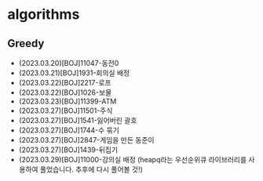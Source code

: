 # algorithms
## Greedy
- (2023.03.20)[BOJ]11047-동전0
- (2023.03.21)[BOJ]1931-회의실 배정
- (2023.03.22)[BOJ]2217-로프
- (2023.03.22)[BOJ]1026-보물
- (2023.03.23)[BOJ]11399-ATM
- (2023.03.27)[BOJ]11501-주식
- (2023.03.27)[BOJ]1541-잃어버린 괄호
- (2023.03.27)[BOJ]1744-수 묶기
- (2023.03.27)[BOJ]2847-게임을 만든 동준이
- (2023.03.27)[BOJ]1439-뒤집기
- (2023.03.29)[BOJ]11000-강의실 배정 (heapq라는 우선순위큐 라이브러리를 사용하여 풀었습니다. 추후에 다시 풀어볼 것!)
